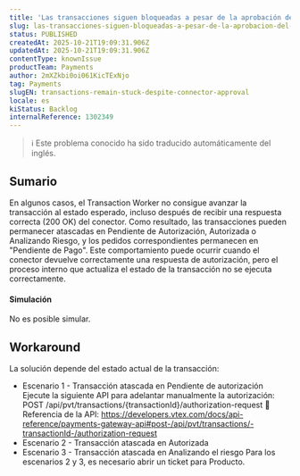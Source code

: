 ```yaml
---
title: 'Las transacciones siguen bloqueadas a pesar de la aprobación del conector'
slug: las-transacciones-siguen-bloqueadas-a-pesar-de-la-aprobacion-del-conector
status: PUBLISHED
createdAt: 2025-10-21T19:09:31.906Z
updatedAt: 2025-10-21T19:09:31.906Z
contentType: knownIssue
productTeam: Payments
author: 2mXZkbi0oi061KicTExNjo
tag: Payments
slugEN: transactions-remain-stuck-despite-connector-approval
locale: es
kiStatus: Backlog
internalReference: 1302349
---
```


>ℹ️ Este problema conocido ha sido traducido automáticamente del inglés.

## Sumario


En algunos casos, el Transaction Worker no consigue avanzar la transacción al estado esperado, incluso después de recibir una respuesta correcta (200 OK) del conector. Como resultado, las transacciones pueden permanecer atascadas en Pendiente de Autorización, Autorizada o Analizando Riesgo, y los pedidos correspondientes permanecen en "Pendiente de Pago". Este comportamiento puede ocurrir cuando el conector devuelve correctamente una respuesta de autorización, pero el proceso interno que actualiza el estado de la transacción no se ejecuta correctamente.


#### Simulación


No es posible simular.

## Workaround


La solución depende del estado actual de la transacción:

- Escenario 1 - Transacción atascada en Pendiente de autorización Ejecute la siguiente API para adelantar manualmente la autorización: POST /api/pvt/transactions/{transactionId}/authorization-request 🔗 Referencia de la API: https://developers.vtex.com/docs/api-reference/payments-gateway-api#post-/api/pvt/transactions/-transactionId-/authorization-request
- Escenario 2 - Transacción atascada en Autorizada
- Escenario 3 - Transacción atascada en Analizando el riesgo
Para los escenarios 2 y 3, es necesario abrir un ticket para Producto.


